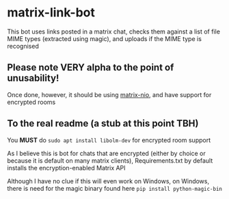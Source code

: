 # matrix-link-bot
This bot uses links posted in a matrix chat, checks them against a list of file MIME types (extracted using magic), and uploads if the MIME type is recognised

## Please note **VERY** alpha to the point of unusability!

Once done, however, it should be using [matrix-nio](https://github.com/poljar/matrix-nio), and have support for encrypted rooms

## To the real readme (a stub at this point TBH)

You **MUST** do `sudo apt install libolm-dev` for encrypted room support 

As I believe this is bot for chats that are encrypted (either by choice or because it is default on many matrix clients),
Requirements.txt by default installs the encryption-enabled Matrix API

Although I have no clue if this will even work on Windows, on Windows, there is need for the magic binary found here `pip install python-magic-bin`

